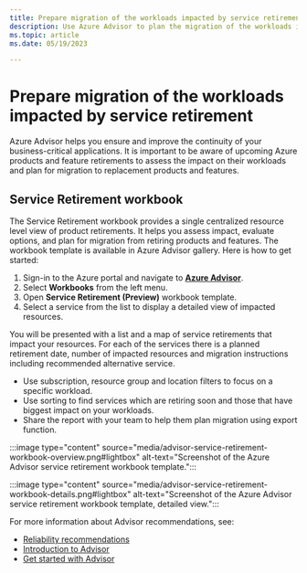 ```yaml
---
title: Prepare migration of the workloads impacted by service retirements.
description: Use Azure Advisor to plan the migration of the workloads impacted by service retirements.
ms.topic: article
ms.date: 05/19/2023

---
```


# Prepare migration of the workloads impacted by service retirement

Azure Advisor helps you ensure and improve the continuity of your business-critical applications. It is important to be aware of upcoming Azure products and feature retirements to assess the impact on their workloads and plan for migration to replacement products and features. 

## Service Retirement workbook

The Service Retirement workbook provides a single centralized resource level view of product retirements. It helps you assess impact, evaluate options, and plan for migration from retiring products and features. The workbook template is available in Azure Advisor gallery.
Here is how to get started:
1.	Sign-in to the Azure portal and navigate to [**Azure Advisor**](https://portal.azure.com).
1.	Select **Workbooks** from the left menu.
1.	Open **Service Retirement (Preview)** workbook template.
1.	Select a service from the list to display a detailed view of impacted resources.

You will be presented with a list and a map of service retirements that impact your resources. For each of the services there is a planned retirement date, number of impacted resources and migration instructions including recommended alternative service.

*	Use subscription, resource group and location filters to focus on a specific workload.
*	Use sorting to find services which are retiring soon and those that have biggest impact on your workloads. 
*	Share the report with your team to help them plan migration using export function.

:::image type="content" source="media/advisor-service-retirement-workbook-overview.png#lightbox" alt-text="Screenshot of the Azure Advisor service retirement workbook template.":::

:::image type="content" source="media/advisor-service-retirement-workbook-details.png#lightbox" alt-text="Screenshot of the Azure Advisor service retirement workbook template, detailed view.":::

 
For more information about Advisor recommendations, see:
* [Reliability recommendations](advisor-reference-reliability-recommendations.md)
* [Introduction to Advisor](advisor-overview.md)
* [Get started with Advisor](advisor-get-started.md)
